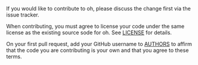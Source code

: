 If you would like to contribute to oh, please discuss the change first via the
issue tracker.

When contributing, you must agree to license your code under the same license
as the existing source sode for oh. See [LICENSE](LICENSE) for details.

On your first pull request, add your GitHub username to [AUTHORS](AUTHORS) to
affirm that the code you are contributing is your own and that you agree to
these terms.
